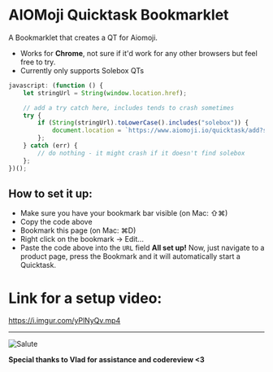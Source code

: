 # AIOMoji Quicktask Bookmarklet
A Bookmarklet that creates a QT for Aiomoji.

- Works for **Chrome**, not sure if it'd work for any other browsers but feel free to try.
- Currently only supports Solebox QTs

```javascript
javascript: (function () { 
    let stringUrl = String(window.location.href);

    // add a try catch here, includes tends to crash sometimes
    try {
        if (String(stringUrl).toLowerCase().includes("solebox")) {
            document.location = `https://www.aiomoji.io/quicktask/add?storetype=solebox&url=${stringUrl}`;
        };
    } catch (err) {
        // do nothing - it might crash if it doesn't find solebox
    };
})();
```

## How to set it up:
- Make sure you have your bookmark bar visible (on Mac: ⇧⌘)
- Copy the code above
- Bookmark this page (on Mac: ⌘D)
- Right click on the bookmark → Edit...
- Paste the code above into the `URL` field
**All set up!**
Now, just navigate to a product page, press the Bookmark and it will automatically start a Quicktask.

# Link for a setup video:
https://i.imgur.com/yPlNyQv.mp4

-------------------------------

![Salute](https://www.emojirequest.com/images/SalutingEmoji.jpg)


**Special thanks to Vlad for assistance and codereview <3**

